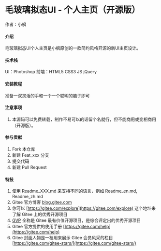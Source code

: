 # 毛玻璃拟态UI - 个人主页（开源版）

作者：小枫

#### 介绍
毛玻璃拟态UI个人主页是小枫原创的一款简约风格开源的新UI主页设计。

#### 技术栈
UI：Photoshop
前端：HTML5 CSS3 JS jQuery

#### 安装教程

准备一双灵活的手和一个一个聪明的脑子即可

#### 注意事项

1.  本源码可以免费转载，制作不易可以的话留个名就行，但不能商用或变相商用（开源版）。

#### 参与贡献

1.  Fork 本仓库
2.  新建 Feat_xxx 分支
3.  提交代码
4.  新建 Pull Request


#### 特技

1.  使用 Readme\_XXX.md 来支持不同的语言，例如 Readme\_en.md, Readme\_zh.md
2.  Gitee 官方博客 [blog.gitee.com](https://blog.gitee.com)
3.  你可以 [https://gitee.com/explore](https://gitee.com/explore) 这个地址来了解 Gitee 上的优秀开源项目
4.  [GVP](https://gitee.com/gvp) 全称是 Gitee 最有价值开源项目，是综合评定出的优秀开源项目
5.  Gitee 官方提供的使用手册 [https://gitee.com/help](https://gitee.com/help)
6.  Gitee 封面人物是一档用来展示 Gitee 会员风采的栏目 [https://gitee.com/gitee-stars/](https://gitee.com/gitee-stars/)
